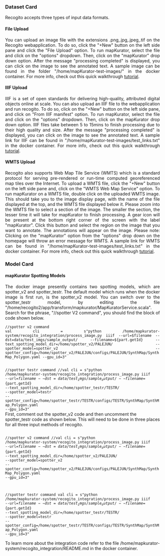 <body>
<h3> Dataset Card </h3>   
 <p align="justify">Recogito accepts three types of input data formats.</p> 
<h4> File Upload </h4>
<p align="justify">You can upload an image file with the extensions .png,.jpg,.jpeg,.tif on the Recogito webapplication. To do so, click the "+New" button on the left side pane and click the "File Upload" option. To run mapKurator, select the file and click on the "options" dropdown. Then, click on the "mapKurator" drop down option. After the message "processing completed" is displayed, you can click on the image to see the annotated text. A sample image can be found in the folder "/home/mapKurator-test-images/" in the docker container. For more info, check out this quick walkthrough <a href="https://youtu.be/QgheuJ6yyF8">tutorial</a>.</p> 

<h4>IIIF Upload</h4>  
<p align="justify">IIIF is a set of open standards for delivering high-quality, attributed digital objects online at scale. You can also upload an IIIF file to the webapplication and run recogito. To do so, click on the "+New" button on the left side pane, and click on "From IIIF manifest" option. To run mapKurator, select the file and click on the "options" dropdown. Then, click on the mapKurator drop down option. IIIF files take between 5 to 15mins to finish processing due to their high quality and size. After the message "processing completed" is displayed, you can click on the image to see the annotated text. A sample link for IIIF can be found in "/home/mapKurator-test-images/test_links.txt" in the docker container. For more info, check out this quick walkthrough <a href ="https://youtu.be/yFRAkdSWmEk"> tutorial</a>.</p>

<h4>WMTS Upload</h4>
<p align="justify">Recogito also supports Web Map Tile Service (WMTS) which is a standard protocol for serving pre-rendered or run-time computed georeferenced map tiles over the Internet. To upload a WMTS file, click the "+New" button on the left side pane and, click on the "WMTS Web Map Service" option. To run mapKurator on a WMTS file, double click on the uploaded WMTS image. This should take you to the image display page, with the name of the file displayed at the top, and the WMTS file displayed below it. Please zoom into the WMTS file to select a section of the image. The smaller the section, the lesser time it will take for mapKurator to finish processing. A gear icon will be present at the bottom right corner of the screen with the label "mapKurator". Click this button and select the region on the image that you want to annotate. The annotations will appear on the image. Please note: Clicking on the "mapKurator" option from the "options" drop down on the homepage will throw an error message for WMTS. A sample link for WMTS can be found in "/home/mapKurator-test-images/test_links.txt" in the docker container. For more info, check out this quick walkthrough <a href="https://youtu.be/P3xnpeZMEWY">tutorial</a>.<br></p>

<h3> Model Card </h3> 
 <h4> mapKurator Spotting Models </h4>
 <p align="justify"> The docker image presently contains two spotting models, which are spotter_v2 and spotter_testr. The default model which runs when the docker image is first run, is the spotter_v2 model. You can switch over to the spotter_testr model, by editing the file "/home/recogito2/app/transform/mapkurator/MapKuratorService.scala". Search for the phrase, "//spotter V2 command", you should find the block of code shown below. <br>
 <code>        
//spotter v2 command
val cli = s"python /home/mapkurator-system/recogito_integration/process_image.py iiif --url=$filename --dst=data/test_imgs/sample_output/ --filename=${part.getId} --text_spotting_model_dir=/home/spotter_v2/PALEJUN/ --spotter_model=spotter_v2 --spotter_config=/home/spotter_v2/PALEJUN/configs/PALEJUN/SynthMap/SynthMap_Polygon.yaml --gpu_id=3" 

//spotter testr command
//val cli = s"python /home/mapkurator-system/recogito_integration/process_image.py iiif --url=$filename --dst=data/test_imgs/sample_output/ --filename=${part.getId} --text_spotting_model_dir=/home/spotter_testr/TESTR/ --spotter_model=testr --spotter_config=/home/spotter_testr/TESTR/configs/TESTR/SynthMap/SynthMap_Polygon.yaml --gpu_id=3" 
</code><br>
  First, comment out the spotter_v2 code and then uncomment the spotter_testr code as shown below. This will need to be done in three places for all three input methods of recogito.<br>
<code>        
//spotter v2 command
//val cli = s"python /home/mapkurator-system/recogito_integration/process_image.py iiif --url=$filename --dst=data/test_imgs/sample_output/ --filename=${part.getId} --text_spotting_model_dir=/home/spotter_v2/PALEJUN/ --spotter_model=spotter_v2 --spotter_config=/home/spotter_v2/PALEJUN/configs/PALEJUN/SynthMap/SynthMap_Polygon.yaml --gpu_id=3" 

//spotter testr command
val cli = s"python /home/mapkurator-system/recogito_integration/process_image.py iiif --url=$filename --dst=data/test_imgs/sample_output/ --filename=${part.getId} --text_spotting_model_dir=/home/spotter_testr/TESTR/ --spotter_model=testr --spotter_config=/home/spotter_testr/TESTR/configs/TESTR/SynthMap/SynthMap_Polygon.yaml --gpu_id=3" 
</code>
 
 To learn more about the integration code refer to the file /home/mapkurator-system/recogito_integration/README.md in the docker container. 
</p>
